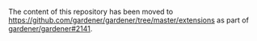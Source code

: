 The content of this repository has been moved to https://github.com/gardener/gardener/tree/master/extensions as part of [gardener/gardener#2141](https://github.com/gardener/gardener/pull/2141).
